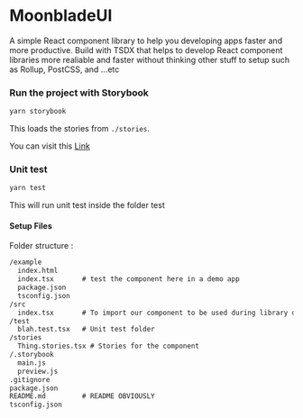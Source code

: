 # MoonbladeUI

A simple React component library to help you developing apps faster and more productive. Build with TSDX that
helps to develop React component libraries more realiable and faster without thinking other stuff to setup 
such as Rollup, PostCSS, and ...etc

### Run the project with Storybook
```bash
yarn storybook
```
This loads the stories from `./stories`.

You can visit this <a href='' target='_blank'>Link</a>


### Unit test
```bash
yarn test

```
This will run unit test inside the folder test


#### Setup Files

Folder structure :

```txt
/example
  index.html
  index.tsx       # test the component here in a demo app
  package.json
  tsconfig.json
/src
  index.tsx       # To import our component to be used during library deployment and the places we develop our component
/test
  blah.test.tsx   # Unit test folder 
/stories
  Thing.stories.tsx # Stories for the component
/.storybook
  main.js
  preview.js
.gitignore
package.json
README.md         # README OBVIOUSLY
tsconfig.json
```
